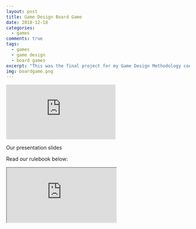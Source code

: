 ```yaml
---
layout: post
title: Game Design Board Game
date: 2018-12-18
categories:
  - games
comments: true
tags:
  - games
  - game design
  - board games
excerpt: "This was the final project for my Game Design Methodology course in which I and 4 team mates designed a game and built a board game prototype of it. My roles included the rulebook cover art, playtesting, and design."
img: boardgame.png
---
```


<iframe class="video" src="https://docs.google.com/presentation/d/e/2PACX-1vRLu_9NC9Lc0cx4s-yF2kJZW7VAq6vnGazdldI_QZ4kI3cPid9vasu5F5Y8BZA-QZi8yekKMIaxuqP0/embed?start=false&loop=false&delayms=3000" frameborder="0" allowfullscreen="true" mozallowfullscreen="true" webkitallowfullscreen="true"></iframe>
<p class="caption">Our presentation slides</p>

<p>Read our rulebook below:</p>

<iframe class="video" src="https://docs.google.com/document/d/e/2PACX-1vScyhb0r0k2bQeeshkFXbaPA0dW8gAgPpzSdSVb9L-0mTQyjrS05TdOsmXC0tEV6spWpzYLNtpQYP1O/pub?embedded=true"></iframe>